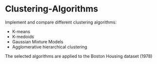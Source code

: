 # Clustering-Algorithms

Implement and compare different clustering algorithms: 

* K-means
* K-medoids
* Gaussian Mixture Models
* Agglomerative hierarchical clustering

The selected algorithms are applied to the Boston Housing dataset (1978)
